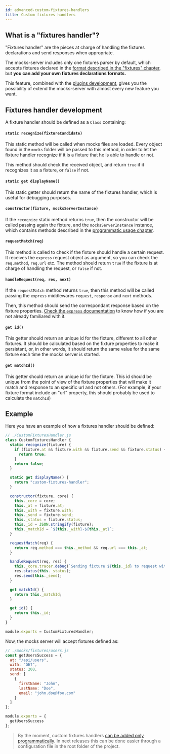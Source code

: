```yaml
---
id: advanced-custom-fixtures-handlers
title: Custom fixtures handlers
---
```


## What is a "fixtures handler"?

"Fixtures handler" are the pieces at charge of handling the fixtures declarations and send responses when appropriate.

The mocks-server includes only one fixtures parser by default, which accepts fixtures declared in the [format described in the "fixtures" chapter](get-started-fixtures), but **you can add your own fixtures declarations formats.**

This feature, combined with the [plugins development](advanced-developing-plugins), gives you the possibility of extend the mocks-server with almost every new feature you want.

## Fixtures handler development

A fixture handler should be defined as a `Class` containing:

#### `static recognize(fixtureCandidate)`

This static method will be called when mocks files are loaded. Every object found in the `mocks` folder will be passed to this method, in order to let the fixture handler recognize if it is a fixture that he is able to handle or not.

This method should check the received object, and return `true` if it recognizes it as a fixture, or `false` if not.

#### `static get displayName()`

This static getter should return the name of the fixtures handler, which is useful for debugging purposes.

#### `constructor(fixture, mocksServerInstance)`

If the `recognize` static method returns `true`, then the constructor will be called passing again the fixture, and the `mocksServerInstance` instance, which contains methods described in the [programmatic usage chapter](advanced-programmatic-usage).

#### `requestMatch(req)`

This method is called to check if the fixture should handle a certain request. It receives the `express` request object as argument, so you can check the `req.method`, `req.url` etc.
The method should return `true` if the fixture is at charge of handling the request, or `false` if not.

#### `handleRequest(req, res, next)`

If the `requestMatch` method returns `true`, then this method will be called passing the `express` middlewares `request`, `response` and `next` methods.

Then, this method should send the correspondant response based on the fixture properties. [Check the `express` documentation](http://expressjs.com/en/guide/using-middleware.html) to know how if you are not already familiared with it.

#### `get id()`

This getter should return an unique id for the fixture, different to all other fixtures. It should be calculated based on the fixture properties to make it persistant, or, in other words, it should return the same value for the same fixture each time the mocks server is started.

#### `get matchId()`

This getter should return an unique id for the fixture. This id should be unique from the point of view of the fixture properties that will make it match and response to an specific url and not others. (For example, if your fixture format include an "url" property, this should probably be used to calculate the `matchId`)

## Example

Here you have an example of how a fixtures handler should be defined:

```javascript
// ./CustomFixturesHandler.js
class CustomFixturesHandler {
  static recognize(fixture) {
    if (fixture.at && fixture.with && fixture.send && fixture.status) {
      return true;
    }
    return false;
  }

  static get displayName() {
    return "custom-fixtures-handler";
  }

  constructor(fixture, core) {
    this._core = core;
    this._at = fixture.at;
    this._with = fixture.with;
    this._send = fixture.send;
    this._status = fixture.status;
    this._id = JSON.stringify(fixture);
    this._matchId = `${this._with}-${this._at}`;
  }

  requestMatch(req) {
    return req.method === this._method && req.url === this._at;
  }

  handleRequest(req, res) {
    this._core.tracer.debug(`Sending fixture ${this._id} to request with id ${req.id}`);
    res.status(this._status);
    res.send(this._send);
  }

  get matchId() {
    return this._matchId;
  }

  get id() {
    return this._id;
  }
}

module.exports = CustomFixturesHandler;
```

Now, the mocks server will accept fixtures defined as:

```javascript
// ./mocks/fixtures/users.js
const getUsersSuccess = {
  at: "/api/users",
  with: "GET",
  status: 200,
  send: [
    {
      firstName: "John",
      lastName: "Doe",
      email: "john.doe@foo.com"
    }
  ]
};

module.exports = {
  getUsersSuccess
};
```

> By the moment, custom fixtures handlers [can be added only programmatically](advanced-programmatic-usage). In next releases this can be done easier through a configuration file in the root folder of the project.


